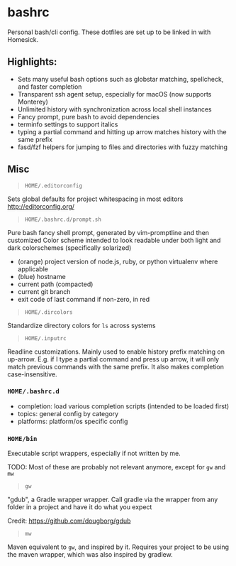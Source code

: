 bashrc
======

Personal bash/cli config. These dotfiles are set up to be linked in with Homesick.

## Highlights:

* Sets many useful bash options such as globstar matching, spellcheck, and faster completion
* Transparent ssh agent setup, especially for macOS (now supports Monterey)
* Unlimited history with synchronization across local shell instances
* Fancy prompt, pure bash to avoid dependencies
* terminfo settings to support italics
* typing a partial command and hitting up arrow matches history with the same prefix
* fasd/fzf helpers for jumping to files and directories with fuzzy matching

Misc
----

> `HOME/.editorconfig`

Sets global defaults for project whitespacing in most editors
http://editorconfig.org/

> `HOME/.bashrc.d/prompt.sh`

Pure bash fancy shell prompt, generated by vim-promptline and then customized
Color scheme intended to look readable under both light and dark colorschemes (specifically solarized)

* (orange) project version of node.js, ruby, or python virtualenv where applicable
* (blue) hostname
* current path (compacted)
* current git branch
* exit code of last command if non-zero, in red

> `HOME/.dircolors`

Standardize directory colors for `ls` across systems

> `HOME/.inputrc`

Readline customizations. Mainly used to enable history prefix matching on up-arrow.
E.g. if I type a partial command and press up arrow, it will only match previous commands with the same prefix. It also makes completion case-insensitive.


### `HOME/.bashrc.d`

* completion: load various completion scripts (intended to be loaded first)
* topics: general config by category
* platforms: platform/os specific config

### `HOME/bin`

Executable script wrappers, especially if not written by me.

TODO: Most of these are probably not relevant anymore, except for `gw` and `mw`

> `gw`

"gdub", a Gradle wrapper wrapper.
Call gradle via the wrapper from any folder in a project and have it do what you expect

Credit: https://github.com/dougborg/gdub

> `mw`

Maven equivalent to `gw`, and inspired by it. Requires your project to be using the maven wrapper,
which was also inspired by gradlew.
